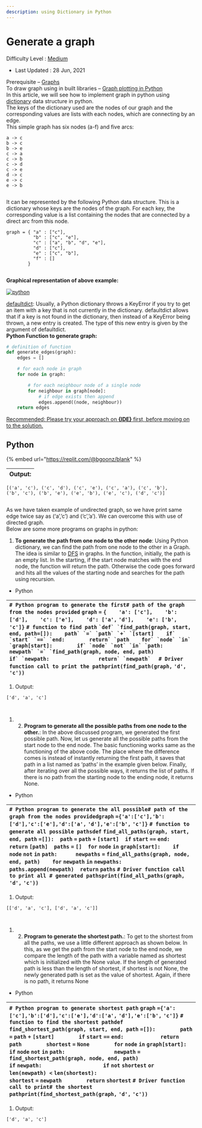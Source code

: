 ```yaml
---
description: using Dictionary in Python
---
```


# Generate a graph



Difficulty Level : [Medium](https://www.geeksforgeeks.org/medium/)

* Last Updated : 28 Jun, 2021

Prerequisite – [Graphs](https://www.geeksforgeeks.org/graph-and-its-representations/)   
To draw graph using in built libraries – [Graph plotting in Python](https://www.geeksforgeeks.org/graph-plotting-in-python-set-1/)  
In this article, we will see how to implement graph in python using [dictionary](https://www.geeksforgeeks.org/python-set-4-dictionary-keywords-python/) data structure in python.   
The keys of the dictionary used are the nodes of our graph and the corresponding values are lists with each nodes, which are connecting by an edge.   
This simple graph has six nodes \(a-f\) and five arcs:   
 

```text
a -> c
b -> c
b -> e
c -> a
c -> b
c -> d
c -> e
d -> c
e -> c
e -> b


```

It can be represented by the following Python data structure. This is a dictionary whose keys are the nodes of the graph. For each key, the corresponding value is a list containing the nodes that are connected by a direct arc from this node.   
 

```text
graph = { "a" : ["c"],
          "b" : ["c", "e"],
          "c" : ["a", "b", "d", "e"],
          "d" : ["c"],
          "e" : ["c", "b"],
          "f" : []
        } 


```

**Graphical representation of above example:**   
 

[![python](https://media.geeksforgeeks.org/wp-content/uploads/python1.jpg)](https://media.geeksforgeeks.org/wp-content/uploads/python1.jpg)

[defaultdict](https://docs.python.org/2/library/collections.html#collections.defaultdict): Usually, a Python dictionary throws a KeyError if you try to get an item with a key that is not currently in the dictionary. defaultdict allows that if a key is not found in the dictionary, then instead of a KeyError being thrown, a new entry is created. The type of this new entry is given by the argument of defaultdict.   
**Python Function to generate graph:**   
   
  


```python
# definition of function
def generate_edges(graph):
    edges = []

    # for each node in graph
    for node in graph:

        # for each neighbour node of a single node
        for neighbour in graph[node]:
            # if edge exists then append
            edges.append((node, neighbour))
    return edges


```

 [Recommended: Please try your approach on **{IDE}** first, before moving on to the solution.](https://ide.geeksforgeeks.org/)



## Python

{% embed url="https://replit.com/@bgoonz/blank" %}







| Output:    |
| :--- |


```text
[('a', 'c'), ('c', 'd'), ('c', 'e'), ('c', 'a'), ('c', 'b'), 
('b', 'c'), ('b', 'e'), ('e', 'b'), ('e', 'c'), ('d', 'c')]


```

As we have taken example of undirected graph, so we have print same edge twice say as \(‘a’,’c’\) and \(‘c’,’a’\). We can overcome this with use of directed graph.   
Below are some more programs on graphs in python:   
 

1. **To generate the path from one node to the other node**:  Using Python dictionary, we can find the path from one node to the other in a Graph. The idea is similar to [DFS](https://www.geeksforgeeks.org/depth-first-traversal-for-a-graph/) in graphs.  In the function, initially, the path is an empty list. In the starting, if the start node matches with the end node, the function will return the path. Otherwise the code goes forward and hits all the values of the starting node and searches for the path using recursion.   

* Python

| `# Python program to generate the first# path of the graph from the nodes provided`  `graph` `=` `{    'a': ['c'],    'b': ['d'],    'c': ['e'],    'd': ['a',` `'d'],    'e': ['b',` `'c']}`  `# function to find path`   `` `def` `find_path(graph, start, end, path=[]):    path` `=` `path` `+` `[start]    if` `start` `==` `end:        return` `path    for` `node` `in` `graph[start]:        if` `node` `not` `in` `path:            newpath` `=` `find_path(graph, node, end, path)            if` `newpath:                return` `newpath`   `` `# Driver function call to print the pathprint(find_path(graph,` `'d',` `'c'))` |
| :--- |


1. Output:   

```text
['d', 'a', 'c']



```

1. 2. **Program to generate all the possible paths from one node to the other.**:  In the above discussed program, we generated the first possible path. Now, let us generate all the possible paths from the start node to the end node. The basic functioning works same as the functioning of the above code. The place where the difference comes is instead of instantly returning the first path, it saves that path in a list named as ‘paths’ in the example given below. Finally, after iterating over all the possible ways, it returns the list of paths. If there is no path from the starting node to the ending node, it returns None.   

* Python

| `# Python program to generate the all possible# path of the graph from the nodes providedgraph` `={'a':['c'],'b':['d'],'c':['e'],'d':['a',` `'d'],'e':['b',` `'c']}`  `# function to generate all possible pathsdef` `find_all_paths(graph, start, end, path` `=[]):  path` `=` `path` `+` `[start]  if` `start` `==` `end:    return` `[path]  paths` `=` `[]  for` `node` `in` `graph[start]:    if` `node` `not` `in` `path:      newpaths` `=` `find_all_paths(graph, node, end, path)    for` `newpath` `in` `newpaths:      paths.append(newpath)  return` `paths`    `# Driver function call to print all # generated pathsprint(find_all_paths(graph,` `'d',` `'c'))` |
| :--- |


1. Output:   

```text
[['d', 'a', 'c'], ['d', 'a', 'c']]



```

1. 2. **Program to generate the shortest path.**:  To get to the shortest from all the paths, we use a little different approach as shown below. In this, as we get the path from the start node to the end node, we compare the length of the path with a variable named as shortest which is initialized with the None value. If the length of generated path is less than the length of shortest, if shortest is not None, the newly generated path is set as the value of shortest. Again, if there is no path, it returns None   

* Python

| `# Python program to generate shortest path`  `graph` `={'a':['c'],'b':['d'],'c':['e'],'d':['a',` `'d'],'e':['b',` `'c']}`  `# function to find the shortest pathdef` `find_shortest_path(graph, start, end, path` `=[]):        path` `=` `path` `+` `[start]        if` `start` `==` `end:            return` `path        shortest` `=` `None        for` `node` `in` `graph[start]:            if` `node` `not` `in` `path:                newpath` `=` `find_shortest_path(graph, node, end, path)                if` `newpath:                    if` `not` `shortest` `or` `len(newpath) <` `len(shortest):                        shortest` `=` `newpath        return` `shortest`          `# Driver function call to print# the shortest pathprint(find_shortest_path(graph,` `'d',` `'c'))` |
| :--- |


1. Output:   

```text
['d', 'a', 'c']
```

